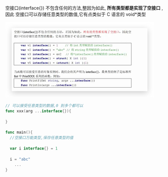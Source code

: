 

空接口(interface{}) 不包含任何的方法,整因为如此, **所有类型都是实现了空接口**  ,因此 空接口可以存储任意类型的数值,它有点类似于 C 语言的 void*类型



![image-20190509211519139](assets/image-20190509211519139.png)

``` go
// 可以接受任意类型的数据,0 到多个都可以
func xxx(arg ...interface{}){
  
}

func main(){
  //空接口万能类型,保存任意类型的值
  
  var i interface{} = 1
  
  i = "abc"
	...  
}
```

